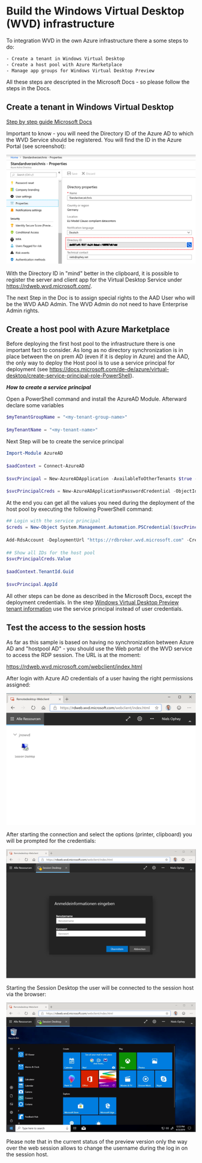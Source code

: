 # Build the Windows Virtual Desktop (WVD) infrastructure

To integration WVD in the own Azure infrastructure there a some steps to do:

    - Create a tenant in Windows Virtual Desktop
    - Create a host pool with Azure Marketplace
    - Manage app groups for Windows Virtual Desktop Preview


All these steps are descripted in the Microsoft Docs - so please follow the steps in the Docs.

## Create a tenant in Windows Virtual Desktop

[Step by step guide Microsoft Docs](https://docs.microsoft.com/de-de/azure/virtual-desktop/tenant-setup-azure-active-directory)

Important to know - you will need the Directory ID of the Azure AD to which the WVD Service should be registered. You will find the ID in the Azure Portal (see screenshot):

![Directory ID](../9_images/directory-id.png)


With the Directory ID in "mind" better in the clipboard, it is possible to register the server and client app for the Virtual Desktop Service under https://rdweb.wvd.microsoft.com/.

The next Step in the Doc is to assign special rights to the AAD User who will be the WVD AAD Admin. The WVD Admin do not need to have Enterprise Admin rights. 

## Create a host pool with Azure Marketplace

Before deploying the first host pool to the infrastructure there is one important fact to consider. As long as no directory synchronization is in place between the on prem AD (even if it is deploy in Azure) and the AAD, the only way to deploy the Host pool is to use a service principal for deployment (see https://docs.microsoft.com/de-de/azure/virtual-desktop/create-service-principal-role-PowerShell).

***How to create a service principal***

Open a PowerShell command and install the AzureAD Module. Afterward declare some variables

```PowerShell
$myTenantGroupName = "<my-tenant-group-name>"

$myTenantName = "<my-tenant-name>"
```

Next Step will be to create the service principal

```PowerShell
Import-Module AzureAD

$aadContext = Connect-AzureAD

$svcPrincipal = New-AzureADApplication -AvailableToOtherTenants $true -DisplayName "Windows Virtual Desktop Svc Principal"

$svcPrincipalCreds = New-AzureADApplicationPasswordCredential -ObjectId $svcPrincipal.ObjectId
```

At the end you can get all the values you need during the deployment of the host pool by executing the following PowerShell command:

 ```PowerShell
## Login with the service principal
$creds = New-Object System.Management.Automation.PSCredential($svcPrincipal.AppId, (ConvertTo-SecureString $svcPrincipalCreds.Value -AsPlainText -Force))

Add-RdsAccount -DeploymentUrl "https://rdbroker.wvd.microsoft.com" -Credential $creds -ServicePrincipal -AadTenantId $aadContext.TenantId.Guid

## Show all IDs for the host pool
$svcPrincipalCreds.Value

 $aadContext.TenantId.Guid

 $svcPrincipal.AppId
```

All other steps can be done as described in the Microsoft Docs, except the deployment credentials. In the step [Windows Virtual Desktop Preview tenant information](https://docs.microsoft.com/de-de/azure/virtual-desktop/create-host-pools-azure-marketplace#windows-virtual-desktop-preview-tenant-information) use the service principal instead of user credentials.

## Test the access to the session hosts

As far as this sample is based on having no synchronization between Azure AD and "hostpool AD" - you should use the Web portal of the WVD service to access the RDP session. The URL is at the moment:

https://rdweb.wvd.microsoft.com/webclient/index.html

After login with Azure AD credentials of a user having the right permissions assigned: 

![Websession using WVD](../9_images/websession.png)

After starting the connection and select the options (printer, clipboard) you will be prompted for the credentials:

![Websession login dialog](../9_images/websession-login.png)

Starting the Session Desktop the user will be connected to the session host via the browser:

![Websession with user logged in](../9_images/websession-rdp.png)

Please note that in the current status of the preview version only the way over the web session allows to change the username during the log in on the session host.
